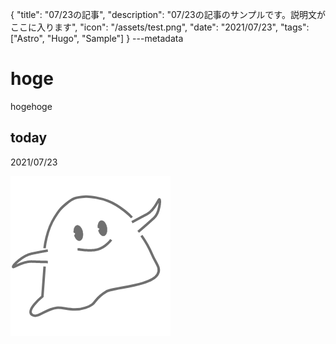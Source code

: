 {
  "title": "07/23の記事",
  "description": "07/23の記事のサンプルです。説明文がここに入ります",
  "icon": "/assets/test.png",
  "date": "2021/07/23",
  "tags": ["Astro", "Hugo", "Sample"]
}
---metadata

# hoge
hogehoge

## today
2021/07/23

![img](/assets/test.png)